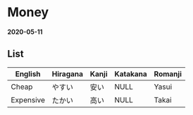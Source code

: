 # Money
**2020-05-11**

## List
| English   | Hiragana | Kanji | Katakana | Romanji |
| ---       | ---      | ---   | ---      | ---     |
| Cheap     | やすい   | 安い  | NULL     | Yasui   |
| Expensive | たかい   | 高い  | NULL     | Takai   |
